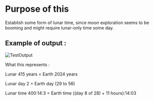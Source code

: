 # Purpose of this

Establish some form of lunar time, since moon exploration seems to be booming and might require lunar-only time some day.

## Example of output : 

![TestOutput](https://github.com/Demomaker/LunarTime/assets/18319764/deac490b-1496-45d3-a4c1-3ed881ce3670)

What this represents : 

Lunar 415 years = Earth 2024 years

Lunar day 2 = Earth day (29 to 56)

Lunar time 400:14:3 = Earth time ((day 8 of 28) + 11 hours):14:03